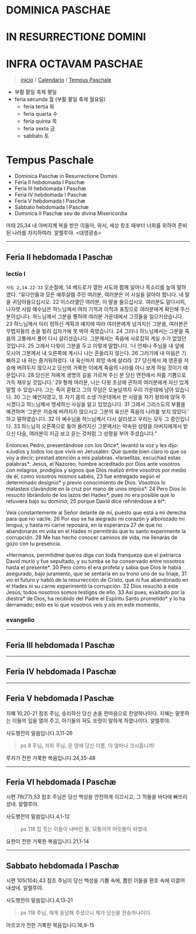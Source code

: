 # DOMINICA PASCHAE
# IN RESURRECTION£ DOMINI
# INFRA OCTAVAM PASCHAE

> [inicio](./README.md) / [Calendario](../../LC.md) / [Tempus Paschale](../LP.md)

* 부활 팔일 축제 평일
* feria secunda 월 (부활 팔일 축제 월요일)
	- feria tertia 화
	- feria quarta 수
	- feria quinta 목
	- feria sexta 금
	- sabbato 토

# Tempus Paschale
* Dominica Paschæ in Resurrectione Domini
* Feria II hebdomada I Paschæ
* Feria III hebdomada I Paschæ
* Feria IV hebdomada I Paschæ
* Feria V hebdomada I Paschæ
* Sabbato hebdomada I Paschæ
* Dominica II Paschæ seu de divina Misericordia

마태 25,34
내 아버지께 복을 받은 이들아, 와서, 세상 창조 때부터 너희를 위하여 준비된 나라를 차지하여라. 알렐루야.
<대영광송>


----

## Feria II hebdomada I Paschæ
### lectio I
`사도 2,14.22-33`  오순절에, 14 베드로가 열한 사도와 함께 일어나 목소리를 높여 말하였다.
“유다인들과 모든 예루살렘 주민 여러분, 여러분은 이 사실을 알아야 합니다.
내 말을 귀담아들으십시오.
22 이스라엘인 여러분, 이 말을 들으십시오. 여러분도 알다시피,
나자렛 사람 예수님은 하느님께서 여러 기적과 이적과 표징으로
여러분에게 확인해 주신 분이십니다.
하느님께서 그분을 통하여 여러분 가운데에서 그것들을 일으키셨습니다.
23 하느님께서 미리 정하신 계획과 예지에 따라 여러분에게 넘겨지신 그분을,
여러분은 무법자들의 손을 빌려 십자가에 못 박아 죽였습니다.
24 그러나 하느님께서는 그분을 죽음의 고통에서 풀어 다시 살리셨습니다.
그분께서는 죽음에 사로잡혀 계실 수가 없었던 것입니다.
25 그래서 다윗이 그분을 두고 이렇게 말합니다.
‘나 언제나 주님을 내 앞에 모시어
그분께서 내 오른쪽에 계시니 나는 흔들리지 않는다.
26 그러기에 내 마음은 기뻐하고 내 혀는 즐거워하였다.
내 육신마저 희망 속에 살리라.
27 당신께서 제 영혼을 저승에 버려두지 않으시고
당신의 거룩한 이에게 죽음의 나라를 아니 보게 하실 것이기 때문입니다.
28 당신은 저에게 생명의 길을 가르쳐 주신 분
당신 면전에서 저를 기쁨으로 가득 채우실 것입니다.’
29 형제 여러분, 나는 다윗 조상에 관하여
여러분에게 자신 있게 말할 수 있습니다.
그는 죽어 묻혔고 그의 무덤은 오늘날까지 우리 가운데에 남아 있습니다.
30 그는 예언자였고, 또 자기 몸의 소생 가운데에서 한 사람을
자기 왕좌에 앉혀 주시겠다고 하느님께서 맹세하신 사실을 알고 있었습니다.
31 그래서 그리스도의 부활을 예견하며 ‘그분은 저승에 버려지지 않으시고
그분의 육신은 죽음의 나라를 보지 않았다.’ 하고 말하였습니다.
32 이 예수님을 하느님께서 다시 살리셨고 우리는 모두 그 증인입니다.
33 하느님의 오른쪽으로 들어 올려지신 그분께서는
약속된 성령을 아버지에게서 받으신 다음,
여러분이 지금 보고 듣는 것처럼 그 성령을 부어 주셨습니다.”

Entonces Pedro, presentándose con los Once*, levantó la voz y les dijo: «Judíos y todos los que vivís en Jerusalén: Que quede bien claro lo que os voy a decir; prestad atención a mis palabras.
«Israelitas, escuchad estas palabras*: Jesús, el Nazoreo, hombre acreditado por Dios ante vosotros con milagros, prodigios y signos que Dios realizó entre vosotros por medio de él, como vosotros mismos sabéis, 23 fue entregado según el determinado designio* y previo conocimiento de Dios. Vosotros lo matasteis clavándole en la cruz por mano de unos impíos*. 24 Pero Dios lo resucitó librándolo de los lazos del Hades*, pues no era posible que lo retuviera bajo su dominio; 25 porque David dice refiriéndose a él*: 

Veía constantemente al Señor delante de mí, puesto que está a mi derecha para que no vacile. 26 Por eso se ha alegrado mi corazón y alborozado mi lengua, y hasta mi carne reposará, en la esperanza 27 de que no abandonarás mi vida en el Hades ni permitirás que tu santo experimente la corrupción. 28 Me has hecho conocer caminos de vida, me llenarás de gozo con tu presencia.

«Hermanos, permitidme que os diga con toda franqueza que el patriarca David murió y fue sepultado, y su tumba se ha conservado entre nosotros hasta el presente*. 30 Pero como él era profeta y sabía que Dios le había asegurado, bajo juramento, que se sentaría en su trono uno de su linaje, 31 vio el futuro y habló de la resurrección de Cristo, que ni fue abandonado en el Hades ni su carne experimentó la corrupción. 32 Dios resucitó a este Jesús; todos nosotros somos testigos de ello. 33 Así pues, exaltado por la diestra* de Dios, ha recibido del Padre el Espíritu Santo prometido* y lo ha derramado; esto es lo que vosotros veis y oís en este momento.


> 


### evangelio


----
## Feria III hebdomada I Paschæ




----
## Feria IV hebdomada I Paschæ



----
## Feria V hebdomada I Paschæ
지혜 10,20-21 참조
주님, 승리하신 당신 손을 한마음으로 찬양하나이다. 지혜는 말못하는 이들의 입을 열어 주고, 아기들의 혀도 또렷이 말하게 하였나이다. 알렐루야.

사도행전의 말씀입니다.3,11-26

> ps 8 주님, 저희 주님, 온 땅에 당신 이름, 이 얼마나 크시옵니까!

루카가 전한 거룩한 복음입니다.24,35-48

----
## Feria VI hebdomada I Paschæ
시편 78(77),53 참조
주님은 당신 백성을 안전하게 이끄시고, 그 적들을 바다에 빠뜨리셨네. 알렐루야.

사도행전의 말씀입니다.4,1-12

> ps 118 집 짓는 이들이 내버린 돌, 모퉁이의 머릿돌이 되었네.

요한이 전한 거룩한 복음입니다.21,1-14

----
## Sabbato hebdomada I Paschæ
시편 105(104),43 참조
주님이 당신 백성을 기쁨 속에, 뽑힌 이들을 환호 속에 이끌어 내셨네. 알렐루야.

사도행전의 말씀입니다.4,13-21

> ps 118 주님, 제게 응답해 주셨으니 제가 당신을 찬송하나이다.

마르코가 전한 거룩한 복음입니다.16,9-15

